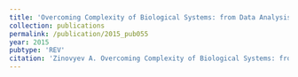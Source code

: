 ```yaml
---
title: 'Overcoming Complexity of Biological Systems: from Data Analysis to Mathematical Modeling'
collection: publications
permalink: /publication/2015_pub055
year: 2015
pubtype: 'REV'
citation: 'Zinovyev A. Overcoming Complexity of Biological Systems: from Data Analysis to Mathematical Modeling. 2015. <i>Mathematical Modeling of Natural Phenomena</i> 10(3), 186-205.'
---
```

